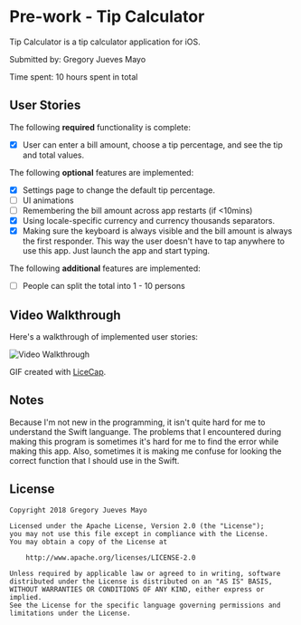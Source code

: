 # Pre-work - Tip Calculator

Tip Calculator is a tip calculator application for iOS.

Submitted by: Gregory Jueves Mayo

Time spent: 10 hours spent in total

## User Stories

The following **required** functionality is complete:

* [x] User can enter a bill amount, choose a tip percentage, and see the tip and total values.

The following **optional** features are implemented:
* [x] Settings page to change the default tip percentage.
* [ ] UI animations
* [ ] Remembering the bill amount across app restarts (if <10mins)
* [x] Using locale-specific currency and currency thousands separators.
* [x] Making sure the keyboard is always visible and the bill amount is always the first responder. This way the user doesn't have to tap anywhere to use this app. Just launch the app and start typing.

The following **additional** features are implemented:

- [ ] People can split the total into 1 - 10 persons

## Video Walkthrough 

Here's a walkthrough of implemented user stories:

<img src='https://i.imgur.com/y9CORqj.gif' title='Video Walkthrough' width='' alt='Video Walkthrough' />

GIF created with [LiceCap](http://www.cockos.com/licecap/).

## Notes

Because I'm not new in the programming, it isn't quite hard for me to understand the Swift languange. The problems that I encountered during making this program is sometimes it's hard for me to find the error while making this app. Also, sometimes it is making me confuse for looking the correct function that I should use in the Swift.

## License

    Copyright 2018 Gregory Jueves Mayo

    Licensed under the Apache License, Version 2.0 (the "License");
    you may not use this file except in compliance with the License.
    You may obtain a copy of the License at

        http://www.apache.org/licenses/LICENSE-2.0

    Unless required by applicable law or agreed to in writing, software
    distributed under the License is distributed on an "AS IS" BASIS,
    WITHOUT WARRANTIES OR CONDITIONS OF ANY KIND, either express or implied.
    See the License for the specific language governing permissions and
    limitations under the License.
